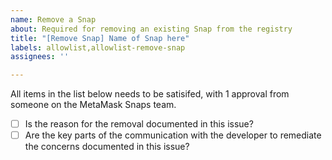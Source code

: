 ```yaml
---
name: Remove a Snap
about: Required for removing an existing Snap from the registry
title: "[Remove Snap] Name of Snap here"
labels: allowlist,allowlist-remove-snap
assignees: ''

---
```


All items in the list below needs to be satisifed, with 1 approval from someone on the MetaMask Snaps team.

- [ ] Is the reason for the removal documented in this issue?
- [ ] Are the key parts of the communication with the developer to remediate the concerns documented in this issue?
